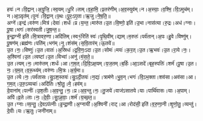 

  
हयः॑।न।वि॒द्वान्।अ॒यु॒जि॒।स्व॒यम्।धु॒रि।ताम्।व॒हा॒मि॒।प्र॒तर॑णीम्।अ॒व॒स्युव॑म्।न।अ॒स्याः॒।व॒श्मि॒।वि॒ऽमुच॑म्।न।आ॒ऽवृत॑म्।पुनः॑।वि॒द्वान्।प॒थः।पु॒रः॒ऽए॒ता।ऋ॒जु।ने॒ष॒ति॒॥  
अग्ने॑।इन्द्र॑।वरु॑ण।मित्र॑।देवाः॑।शर्धः॑।प्र।य॒न्त॒।मारु॑त।उ॒त।वि॒ष्णो॒ इति॑।उ॒भा।नास॑त्या।रु॒द्रः।अध॑।ग्नाः।पू॒षा।भगः॑।सर॑स्वती।जु॒ष॒न्त॒॥  
इ॒न्द्रा॒ग्नी इति॑।मि॒त्रावरु॒णा।अदि॑तिम्।स्व१॒॑रिति॑ स्वः॑।पृ॒थि॒वीम्।द्याम्।म॒रुतः॑।पर्व॑तान्।अ॒पः।हु॒वे।विष्णु॑म्।पू॒षण॑म्।ब्रह्म॑णः।पति॑म्।भग॑म्।नु।शंस॑म्।स॒वि॒तार॑म्।ऊ॒तये॑॥  
उ॒त।नः॒।विष्णुः॑।उ॒त।वातः॑।अ॒स्रिधः॑।द्र॒वि॒णः॒ऽदा।उ॒त।सोमः॑।मयः॑।क॒र॒त्।उ॒त।ऋ॒भवः॑।उ॒त।रा॒ये।नः॒।अ॒श्विना॑।उ॒त।त्वष्टा॑।उ॒त।विभ्वा॑।अनु॑।मं॒स॒ते॒॥  
उ॒त।त्यम्।नः॒।मारु॑तम्।शर्धः॑।आ।ग॒म॒त्।दि॒वि॒ऽक्ष॒यम्।य॒ज॒तम्।ब॒र्हिः।आ॒ऽसदे॑।बृह॒स्पतिः॑।शर्म॑।पू॒षा।उ॒त।नः॒।य॒म॒त्।व॒रू॒थ्य॑म्।वरु॑णः।मि॒त्रः।अ॒र्य॒मा॥  
उ॒त।त्ये।नः॒।पर्व॑तासः।सु॒ऽश॒स्तयः॑।सु॒ऽदी॒तयः॑।न॒द्यः॑।त्राम॑णे।भु॒व॒न्।भगः॑।वि॒ऽभ॒क्ता।शव॑सा।अव॑सा।आ।ग॒म॒त्।उ॒रु॒ऽव्यचाः॑।अदि॑तिः।श्रो॒तु॒।मे॒।हव॑म्॥  
दे॒वाना॑म्।पत्नीः॑।उ॒श॒तीः।अ॒व॒न्तु॒।नः॒।प्र।अ॒व॒न्तु।नः॒।तु॒जये॑।वाज॑ऽसातये।याः।पार्थि॑वासः।याः।अ॒पाम्।अपि॑।व्र॒ते।ताः।नः॒।दे॒वीः॒।सु॒ऽह॒वाः॒।शर्म॑।य॒च्छ॒त॒॥  
उ॒त।ग्नाः।व्य॒न्तु॒।दे॒वऽप॑त्नीः।इ॒न्द्रा॒णी।अ॒ग्नायी॑।अ॒श्विनी॑।राट्।आ।रोद॑सी॒ इति॑।व॒रु॒णा॒नी।शृ॒णो॒तु॒।व्यन्तु॑।दे॒वीः।यः।ऋ॒तुः।जनी॑नाम्॥  
